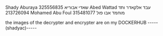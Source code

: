Shady Aburaya שאדי אבוריא  325556835
Abed Wattad עבד אלקאדר ותד 213726094
Mohamed Abu Foul מוחמד אבו פול   315481077


the images of the decrypter and encrypter are on my DOCKERHUB -----(shadyac)-----
